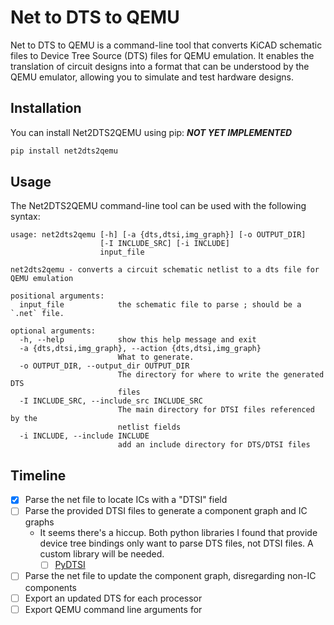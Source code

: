 # Net to DTS to QEMU

Net to DTS to QEMU is a command-line tool that converts KiCAD schematic files to Device Tree Source (DTS) files for QEMU emulation. It enables the translation of circuit designs into a format that can be understood by the QEMU emulator, allowing you to simulate and test hardware designs.


## Installation

You can install Net2DTS2QEMU using pip: ***NOT YET IMPLEMENTED***
```bash
pip install net2dts2qemu
```

## Usage

The Net2DTS2QEMU command-line tool can be used with the following syntax:
```
usage: net2dts2qemu [-h] [-a {dts,dtsi,img_graph}] [-o OUTPUT_DIR]
                    [-I INCLUDE_SRC] [-i INCLUDE]
                    input_file

net2dts2qemu - converts a circuit schematic netlist to a dts file for QEMU emulation

positional arguments:
  input_file            the schematic file to parse ; should be a `.net` file.

optional arguments:
  -h, --help            show this help message and exit
  -a {dts,dtsi,img_graph}, --action {dts,dtsi,img_graph}
                        What to generate.
  -o OUTPUT_DIR, --output_dir OUTPUT_DIR
                        The directory for where to write the generated DTS
                        files
  -I INCLUDE_SRC, --include_src INCLUDE_SRC
                        The main directory for DTSI files referenced by the
                        netlist fields
  -i INCLUDE, --include INCLUDE
                        add an include directory for DTS/DTSI files
```

## Timeline

- [X] Parse the net file to locate ICs with a "DTSI" field
- [ ] Parse the provided DTSI files to generate a component graph and IC graphs
  - It seems there's a hiccup. Both python libraries I found that provide device tree bindings only want to parse DTS files, not DTSI files. A custom library will be needed.
    - [ ] [PyDTSI](#)
- [ ] Parse the net file to update the component graph, disregarding non-IC components
- [ ] Export an updated DTS for each processor
- [ ] Export QEMU command line arguments for 
